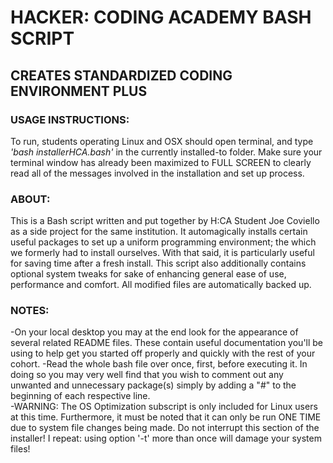 # HACKER: CODING ACADEMY BASH SCRIPT

## CREATES STANDARDIZED CODING ENVIRONMENT PLUS

### USAGE INSTRUCTIONS:                                                                          
 To run, students operating Linux and OSX should open terminal, and type *'bash installerHCA.bash'* in the currently installed-to folder. Make sure your terminal window has already been maximized to FULL SCREEN to clearly read all of the messages involved in the installation and set up process.
                                                                                                        
### ABOUT:                                                                                                 
 This is a Bash script written and put together by H:CA Student Joe Coviello as a side project for the same institution. It automagically installs certain useful packages to set up a uniform programming environment; the which we formerly had to install ourselves. With that said, it is particularly useful for saving time after a fresh install. This script also additionally contains optional system tweaks for sake of enhancing general ease of use, performance and comfort. All modified files are automatically backed up.                        
                                                                                                       
### NOTES:                                       
-On your local desktop you may at the end look for the appearance of several related README files. These contain useful documentation you'll be using to help get you started off properly and quickly with the rest of your cohort. 
-Read the whole bash file over once, first, before executing it. In doing so you may very well find that you wish to comment out any unwanted and unnecessary package(s) simply by adding a "#" to the beginning of each respective line.          
-WARNING: The OS Optimization subscript is only included for Linux users at this time. Furthermore, it must be noted that it can only be run ONE TIME due to system file changes being made. Do not interrupt this section of the installer! I repeat: using option '-t' more than once will damage your system files!                         

